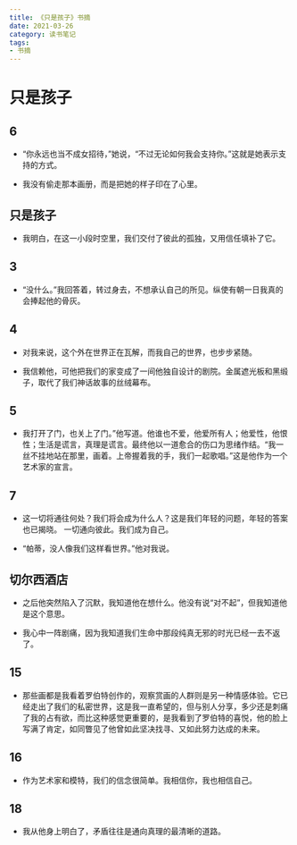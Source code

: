 ```yaml
---
title: 《只是孩子》书摘
date: 2021-03-26
category: 读书笔记
tags: 
- 书摘
---
```


# 只是孩子

## 6

- “你永远也当不成女招待，”她说，“不过无论如何我会支持你。”这就是她表示支持的方式。

- 我没有偷走那本画册，而是把她的样子印在了心里。

## 只是孩子

- 我明白，在这一小段时空里，我们交付了彼此的孤独，又用信任填补了它。

<!--more-->

## 3

- “没什么。”我回答着，转过身去，不想承认自己的所见。纵使有朝一日我真的会捧起他的骨灰。

## 4

- 对我来说，这个外在世界正在瓦解，而我自己的世界，也步步紧随。

- 我信赖他，可他把我们的家变成了一间他独自设计的剧院。金属遮光板和黑缎子，取代了我们神话故事的丝绒幕布。

## 5

- 我打开了门，也关上了门。”他写道。他谁也不爱，他爱所有人；他爱性，他恨性；生活是谎言，真理是谎言。最终他以一道愈合的伤口为思绪作结。“我一丝不挂地站在那里，画着。上帝握着我的手，我们一起歌唱。”这是他作为一个艺术家的宣言。

## 7

- 这一切将通往何处？我们将会成为什么人？这是我们年轻的问题，年轻的答案也已揭晓。 一切通向彼此。我们成为自己。

- “帕蒂，没人像我们这样看世界。”他对我说。

## 切尔西酒店

- 之后他突然陷入了沉默，我知道他在想什么。他没有说“对不起”，但我知道他是这个意思。

- 我心中一阵剧痛，因为我知道我们生命中那段纯真无邪的时光已经一去不返了。

## 15

- 那些画都是我看着罗伯特创作的，观察赏画的人群则是另一种情感体验。它已经走出了我们的私密世界，这是我一直希望的，但与别人分享，多少还是刺痛了我的占有欲，而比这种感觉更重要的，是我看到了罗伯特的喜悦，他的脸上写满了肯定，如同瞥见了他曾如此坚决找寻、又如此努力达成的未来。

## 16

- 作为艺术家和模特，我们的信念很简单。我相信你，我也相信自己。

## 18

- 我从他身上明白了，矛盾往往是通向真理的最清晰的道路。